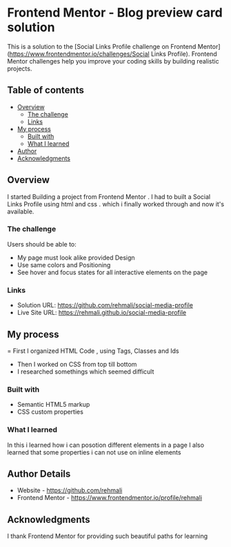 # Frontend Mentor - Blog preview card solution

This is a solution to the [Social Links Profile challenge on Frontend Mentor](https://www.frontendmentor.io/challenges/Social Links Profile). Frontend Mentor challenges help you improve your coding skills by building realistic projects. 

## Table of contents

- [Overview](#overview)
  - [The challenge](#the-challenge)
  - [Links](#links)
- [My process](#my-process)
  - [Built with](#built-with)
  - [What I learned](#what-i-learned)
- [Author](#author)
- [Acknowledgments](#acknowledgments)


## Overview
  I started Building a project from Frontend Mentor . I had to built a Social Links Profile using html and css . which 
  i finally worked through and now it's available.

### The challenge

Users should be able to:

- My page must look alike provided Design 
- Use same colors and Positioning
- See hover and focus states for all interactive elements on the page

### Links

- Solution URL: https://github.com/rehmali/social-media-profile
- Live Site URL: https://rehmali.github.io/social-media-profile

## My process
  = First I organized HTML Code , using Tags, Classes and Ids
  - Then I worked on CSS from top till bottom 
  - I researched somethings which seemed difficult
### Built with

- Semantic HTML5 markup
- CSS custom properties

### What I learned

In this i learned how i can posotion different elements in a page 
I also learned that some properties i can not use on inline elements 


## Author Details

- Website - https://github.com/rehmali
- Frontend Mentor - https://www.frontendmentor.io/profile/rehmali

## Acknowledgments

I thank Frontend Mentor for providing such beautiful paths for learning 